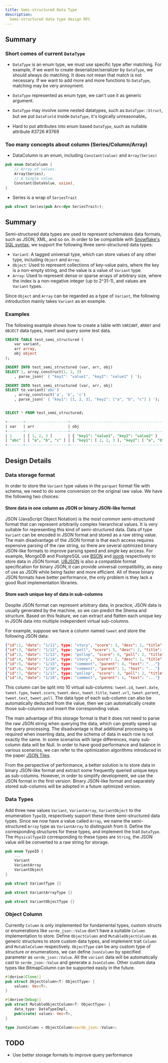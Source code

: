 ```yaml
---
title: Semi-structured Data Type
description:
  Semi-structured data type design RFC
---
```


## Summary

### Short comes of current `DataType`


- `DataType` is an enum type, we must use specific type after matching. For example, if we want to create deserializer/serializer by `DataType`, we should always do matching. It does not mean that match is not necessary. If we want to add more and more functions to `DataType`, matching may be very annoyment.

- `DataType` represented as enum type, we can't use it as generic argument.

- `DataType` may involve some nested datatypes, such as `DataType::Struct`, but we put `DataField` inside `DataType`, it's logically unreasonable。

- Hard to put attributes into enum based `DataType`, such as nullable attribute #3726 #3769

### Too many concepts about column (Series/Column/Array)

-  DataColumn is an enum, including `Constant(value)` and `Array(Series)`
```rust
pub enum DataColumn {
    // Array of values.
    Array(Series),
    // A Single value.
    Constant(DataValue, usize),
}
```

- Series is a wrap of `SeriesTrait`
```rust
pub struct Series(pub Arc<dyn SeriesTrait>);
```

## Summary

Semi-structured data types are used to represent schemaless data formats, such as JSON, XML, and so on.
In order to be compatible with [Snowflake's SQL syntax](https://docs.snowflake.com/en/sql-reference/data-types-semistructured.html), we support the following three semi-structured data types:

- `Variant`: A tagged universal type, which can store values of any other type, including `Object` and `Array`.
- `Object`: Used to represent collections of key-value pairs, where the key is a non-empty string, and the value is a value of `Variant` type.
- `Array`: Used to represent dense or sparse arrays of arbitrary size, where the index is a non-negative integer (up to 2^31-1), and values are `Variant` types.

Since `Object` and `Array` can be regarded as a type of `Variant`, the following introduction mainly takes `Variant` as an example.

### Examples

The following example shows how to create a table with `VARIANT`, `ARRAY` and `OBJECT` data types, insert and query some test data.

```sql
CREATE TABLE test_semi_structured (
    var variant,
    arr array,
    obj object
);

INSERT INTO test_semi_structured (var, arr, obj)
SELECT 1, array_construct(1, 2, 3)
    , parse_json(' { "key1": "value1", "key2": "value2" } ');

INSERT INTO test_semi_structured (var, arr, obj)
SELECT to_variant('abc')
    , array_construct('a', 'b', 'c')
    , parse_json(' { "key1": [1, 2, 3], "key2": ["a", "b", "c"] } ');


SELECT * FROM test_semi_structured;

+-------+-------------------+----------------------------------------------------+
| var   | arr               | obj                                                |
+-------+-------------------+----------------------------------------------------+
| 1     | [ 1, 2, 3 ]       | { "key1": "value1", "key2": "value2" }             |
| "abc" | [ "a", "b", "c" ] | { "key1": [ 1, 2, 3 ], "key2": [ "a", "b", "c" ] } |
+-------+-------------------+----------------------------------------------------+
```

## Design Details

### Data storage format

In order to store the `Variant` type values in the `parquet` format file with schema, we need to do some conversion on the original raw value. We have the following two choices:

#### Store data in one column as JSON or binary JSON-like format

JSON (JavaScript Object Notation) is the most common semi-structured format that can represent arbitrarily complex hierarchical values. It is very suitable for representing this kind of semi-structured data. Data of type `Variant` can be encoded in JSON format and stored as a raw string value.
The main disadvantage of the JSON format is that each access requires expensive parsing of the raw string, so there are several optimized binary JSON-like formats to improve parsing speed and single key access.
For example, MongoDB and PostgreSQL use [BSON](https://bsonspec.org/) and [jsonb](https://www.postgresql.org/docs/14/datatype-json.html) respectively to store data in JSON format.
[UBJSON](https://ubjson.org/) is also a compatible format specification for binary JSON, it can provide universal compatibility, as easy of use as JSON while being faster and more efficient.
All of these binary JSON formats have better performance, the only problem is they lack a good Rust implementation libraries.

#### Store each unique key of data in sub-columns

Despite JSON format can represent arbitrary data, in practice, JSON data is usually generated by the machine, so we can predict the Shema and structure.
Based on this feature, we can extract and flatten each unique key in JSON data into multiple independent virtual sub-columns.

For example, suppose we have a column named `tweet` and store the following JSON data:

```json
{"id":1, "date": "1/11", type: "story", "score": 3, "desc": 2, "title": "...", "url": "..."}
{"id":2, "date": "1/12", type: "poll", "score": 5, "desc": 2, "title": "..."}
{"id":3, "date": "1/13", type: "pollop", "score": 6, "poll": 2, "title": "..."}
{"id":4, "date": "1/14", type: "story", "score": 1, "desc": 1, "title": "...", "url": "..."}
{"id":5, "date": "1/15", type: "comment", "parent": 4, "text": "..."}
{"id":6, "date": "1/16", type: "comment", "parent": 1, "text": "..."}
{"id":7, "date": "1/17", type: "pollop", "score": 3, "poll": 2, "title": "..."}
{"id":8, "date": "1/18", type: "comment", "parent": 1, "text": "..."}
```

This column can be split into 10 virtual sub-columns: `tweet.id`, `tweet.date`, `tweet.type`, `tweet.score`, `tweet.desc`, `tweet.title`, `tweet.url`, `tweet.parent`, `tweet.text`, `tweet.poll`.
The data type of each sub-column can also be automatically deducted from the value, then we can automatically create those sub-columns and insert the corresponding value.

The main advantage of this storage format is that it does not need to parse the raw JSON string when querying the data, which can greatly speed up the query processing.
The disadvantage is that additional processing is required when inserting data, and the schema of data in each row is not exactly the same. In some scenarios with large differences, many sub-column data will be Null.
In order to have good performance and balance in various scenarios, we can refer to the optimization algorithms introduced in the paper [JSON Tiles](https://db.in.tum.de/people/sites/durner/papers/json-tiles-sigmod21.pdf).

From the perspective of performance, a better solution is to store data in binary JSON-like format and extract some frequently queried unique keys as sub-columns.
However, in order to simplify development, we use the JSON format in the first version.
Binary JSON-like format and separately stored sub-columns will be adopted in a future optimized version.

### Data Types

Add three new values `Variant`, `VariantArray`, `VariantObject` to the enumeration `TypeID`, respectively support these three semi-structured data types.
Since we now have a value called `Array`, we name the semi-structured `Array` type as `VariantArray` to distinguish from it.
Define the corresponding structures for these types, and implement the trait `DataType`.
The `PhysicalTypeID` corresponding to these types are `String`, the JSON value will be converted to a raw string for storage.

```rust
pub enum TypeID {
    ...
    Variant
    VariantArray
    VariantObject
}

pub struct VariantType {}

pub struct VariantArrayType {}

pub struct VariantObjectType {}

```

### Object Column

Currently `Column` is only implemented for fundamental types, custom structs or enumerations like `serde_json::Value` don't have a suitable `Column` implementation to store.
Define `ObjectColumn` and `MutableObjectColumn` as generic structures to store custom data types, and implement trait `Column` and `MutableColumn` respectively.
`ObjectType` can be any custom type of structure or enumerations, we can define `JsonColumn` by specified parameter as `serde_json::Value`.
All the `variant` data will be automatically cast to `serde_json::Value` and generate a `JsonColumn`.
Other custom data types like BitmapColumn can be supported easily in the future.

```rust
#[derive(Clone)]
pub struct ObjectColumn<T: ObjectType> {
    values: Vec<T>,
}

#[derive(Debug)]
pub struct MutableObjectColumn<T: ObjectType> {
    data_type: DataTypeImpl,
    pub(crate) values: Vec<T>,
}

type JsonColumn = ObjectColumn<serde_json::Value>;

```

## TODO

- Use better storage formats to improve query performance
